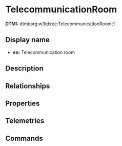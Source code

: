 # TelecommunicationRoom
**DTMI:** dtmi:org:w3id:rec:TelecommunicationRoom;1
## Display name
- **en:** Telecommunication room
## Description
## Relationships
## Properties
## Telemetries
## Commands
